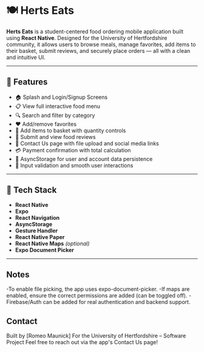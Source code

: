 # 🍽️ Herts Eats

**Herts Eats** is a student-centered food ordering mobile application built using **React Native**. Designed for the University of Hertfordshire community, it allows users to browse meals, manage favorites, add items to their basket, submit reviews, and securely place orders — all with a clean and intuitive UI.

---

## 🚀 Features

- 🏠 Splash and Login/Signup Screens  
- 📋 View full interactive food menu  
- 🔍 Search and filter by category  
- ❤️ Add/remove favorites  
- 🛒 Add items to basket with quantity controls  
- 💬 Submit and view food reviews  
- 🧾 Contact Us page with file upload and social media links  
- 💳 Payment confirmation with total calculation  
- 🧠 AsyncStorage for user and account data persistence  
- 🔐 Input validation and smooth user interactions

---

## 📱 Tech Stack

- **React Native**
- **Expo**
- **React Navigation**
- **AsyncStorage**
- **Gesture Handler**
- **React Native Paper**
- **React Native Maps** *(optional)*
- **Expo Document Picker**

---

## Notes
-To enable file picking, the app uses expo-document-picker.
-If maps are enabled, ensure the correct permissions are added (can be toggled off).
-Firebase/Auth can be added for real authentication and backend support.

## Contact
Built by [Romeo Maunick]
For the University of Hertfordshire – Software Project
Feel free to reach out via the app's Contact Us page!
